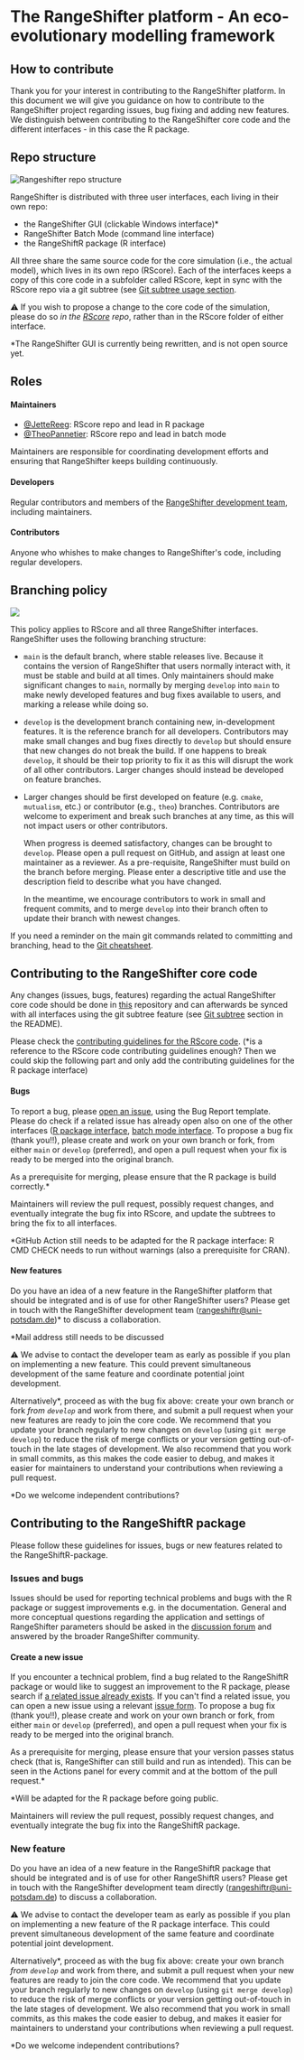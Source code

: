 # The RangeShifter platform - An eco-evolutionary modelling framework

## How to contribute

Thank you for your interest in contributing to the RangeShifter platform. 
In this document we will give you guidance on how to contribute to the RangeShifter project regarding issues, bug fixing and adding new features. We distinguish between contributing to the RangeShifter core code and the different interfaces - in this case the R package.

## Repo structure

![Rangeshifter repo structure](RangeShiftR/man/figures/RS_repos.png)

RangeShifter is distributed with three user interfaces, each living in their own repo:

- the RangeShifter GUI (clickable Windows interface)*
- RangeShifter Batch Mode (command line interface)
- the RangeShiftR package (R interface)

All three share the same source code for the core simulation (i.e., the actual model), which lives in its own repo (RScore). Each of the interfaces keeps a copy of this core code in a subfolder called RScore, kept in sync with the RScore repo via a git subtree (see [Git subtree usage section](https://github.com/RangeShifter/RScore/tree/development-guidelines#readme). 

⚠️ If you wish to propose a change to the core code of the simulation, please do so *in the [RScore](https://github.com/RangeShifter/RScore) repo*, rather than in the RScore folder of either interface.

*The RangeShifter GUI is currently being rewritten, and is not open source yet.

## Roles

#### Maintainers

- [@JetteReeg](https://github.com/JetteReeg): RScore repo and lead in R package
- [@TheoPannetier](https://github.com/TheoPannetier): RScore repo and lead in batch mode

Maintainers are responsible for coordinating development efforts and ensuring that RangeShifter keeps building continuously.

#### Developers

Regular contributors and members of the [RangeShifter development team](https://github.com/orgs/RangeShifter/people), including maintainers.

#### Contributors

Anyone who whishes to make changes to RangeShifter's code, including regular developers.

## Branching policy

![](RangeShiftR/man/figures/branches.png)

This policy applies to RScore and all three RangeShifter interfaces.
RangeShifter uses the following branching structure:

- `main` is the default branch, where stable releases live. Because it contains the version of RangeShifter that users normally interact with, it must be stable and build at all times.
  Only maintainers should make significant changes to `main`, normally by merging `develop` into `main` to make newly developed features and bug fixes available to users, and marking a release while doing so.
- `develop` is the development branch containing new, in-development features. It is the reference branch for all developers. Contributors may make small changes and bug fixes directly to `develop` but should ensure that new changes do not break the build. If one happens to break `develop`, it should be their top priority to fix it as this will disrupt the work of all other contributors.
  Larger changes should instead be developed on feature branches.
- Larger changes should be first developed on feature (e.g. `cmake`, `mutualism`, etc.) or contributor (e.g., `theo`) branches. Contributors are welcome to experiment and break such branches at any time, as this will not impact users or other contributors.
  
  When progress is deemed satisfactory, changes can be brought to `develop`. Please open a pull request on GitHub, and assign at least one maintainer as a reviewer. As a pre-requisite, RangeShifter must build on the branch before merging. Please enter a descriptive title and use the description field to describe what you have changed. 
  
  In the meantime, we encourage contributors to work in small and frequent commits, and to merge `develop` into their branch often to update their branch with newest changes.

If you need a reminder on the main git commands related to committing and branching, head to the [Git cheatsheet](https://github.com/RangeShifter/RScore/blob/development-guidelines/git_cheatsheet.md).

## Contributing to the RangeShifter core code

Any changes (issues, bugs, features) regarding the actual RangeShifter core code should be done in [this](https://github.com/RangeShifter/RScore) repository and can afterwards be synced with all interfaces using the git subtree feature (see [Git subtree](https://github.com/RangeShifter/RScore/tree/main#usage-git-subtrees) section in the README). 

Please check the [contributing guidelines for the RScore code](https://github.com/RangeShifter/RScore/blob/development-guidelines/CONTRIBUTING.md). (*is a reference to the RScore code contributing guidelines enough? Then we could skip the following part and only add the contributing guidelines for the R package interface)

#### Bugs

To report a bug, please [open an issue](https://github.com/RangeShifter/RScore/issues/new), using the Bug Report template. 
Please do check if a related issue has already open also on one of the other interfaces ([R package interface](https://github.com/RangeShifter/RangeShiftR-package-dev/issues), [batch mode interface](https://github.com/RangeShifter/RangeShifter_batch_dev/issues).
To propose a bug fix (thank you!!), please create and work on your own branch or fork, from either `main` or `develop` (preferred), and open a pull request when your fix is ready to be merged into the original branch.

As a prerequisite for merging, please ensure that the R package is build correctly.* 

Maintainers will review the pull request, possibly request changes, and eventually integrate the bug fix into RScore, and update the subtrees to bring the fix to all interfaces.

*GitHub Action still needs to be adapted for the R package interface: R CMD CHECK needs to run without warnings (also a prerequisite for CRAN).

#### New features

Do you have an idea of a new feature in the RangeShifter platform that should be integrated and is of use for other RangeShifter users? 
Please get in touch with the RangeShifter development team (rangeshiftr@uni-potsdam.de)* to discuss a collaboration.

*Mail address still needs to be discussed

⚠️ We advise to contact the developer team as early as possible if you plan on implementing a new feature. This could prevent simultaneous development of the same feature and coordinate potential joint development.

Alternatively*, proceed as with the bug fix above: create your own branch or fork _from `develop`_ and work from there, and submit a pull request when your new features are ready to join the core code. 
We recommend that you update your branch regularly to new changes on `develop` (using `git merge develop`) to reduce the risk of merge conflicts or your version getting out-of-touch in the late stages of development.
We also recommend that you work in small commits, as this makes the code easier to debug, and makes it easier for maintainers to understand your contributions when reviewing a pull request.

*Do we welcome independent contributions?


## Contributing to the RangeShiftR package

Please follow these guidelines for issues, bugs or new features related to the RangeShiftR-package. 

### Issues and bugs

Issues should be used for reporting technical problems and bugs with the R package or suggest improvements e.g. in the documentation. 
General and more conceptual questions regarding the application and settings of RangeShifter parameters should be asked in the [discussion forum](https://github.com/RangeShifter/RangeshiftR-tutorials/discussions) and answered by the broader RangeShifter community.

#### Create a new issue

If you encounter a technical problem, find a bug related to the RangeShiftR package or would like to suggest an improvement to the R package, please search if [a related issue already exists](https://github.com/RangeShifter/RangeShiftR-package-dev/issues). If you can't find a related issue, you can open a new issue using a relevant [issue form](https://github.com/RangeShifter/RangeShiftR-package-dev/issues/new/choose). To propose a bug fix (thank you!!), please create and work on your own branch or fork, from either `main` or `develop` (preferred), and open a pull request when your fix is ready to be merged into the original branch.

As a prerequisite for merging, please ensure that your version passes status check (that is, RangeShifter can still build and run as intended). This can be seen in the Actions panel for every commit and at the bottom of the pull request.*

*Will be adapted for the R package before going public.

Maintainers will review the pull request, possibly request changes, and eventually integrate the bug fix into the RangeShiftR package. 

### New feature

Do you have an idea of a new feature in the RangeShiftR package that should be integrated and is of use for other RangeShiftR users? 
Please get in touch with the RangeShifter development team directly (rangeshiftr@uni-potsdam.de) to discuss a collaboration.

⚠️ We advise to contact the developer team as early as possible if you plan on implementing a new feature of the R package interface. This could prevent simultaneous development of the same feature and coordinate potential joint development.

Alternatively*, proceed as with the bug fix above: create your own branch _from `develop`_ and work from there, and submit a pull request when your new features are ready to join the core code. 
We recommend that you update your branch regularly to new changes on `develop` (using `git merge develop`) to reduce the risk of merge conflicts or your version getting out-of-touch in the late stages of development.
We also recommend that you work in small commits, as this makes the code easier to debug, and makes it easier for maintainers to understand your contributions when reviewing a pull request.

*Do we welcome independent contributions?

